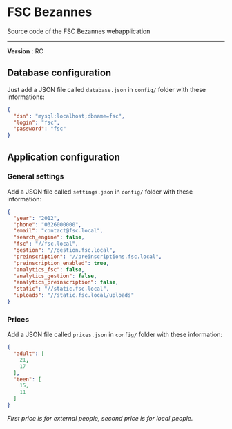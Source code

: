 # FSC Bezannes

Source code of the FSC Bezannes webapplication


***

__Version__ : RC


## Database configuration

Just add a JSON file called `database.json` in `config/`  folder with these informations:

```json
{
  "dsn": "mysql:localhost;dbname=fsc",
  "login": "fsc",
  "password": "fsc"
}
```

## Application configuration

### General settings

Add a JSON file called `settings.json` in `config/` folder with these information:

```json
{
  "year": "2012",
  "phone": "0326000000",
  "email": "contact@fsc.local",
  "search_engine": false,
  "fsc": "//fsc.local",
  "gestion": "//gestion.fsc.local",
  "preinscription": "//preinscriptions.fsc.local",
  "preinscription_enabled": true,
  "analytics_fsc": false,
  "analytics_gestion": false,
  "analytics_preinscription": false,
  "static": "//static.fsc.local",
  "uploads": "//static.fsc.local/uploads"
}
```
### Prices

Add a JSON file called `prices.json` in `config/` folder with these information:

```json
{
  "adult": [
    21,
    17
  ],
  "teen": [
    15,
    11
  ]
}
```

_First price is for external people, second price is for local people._

